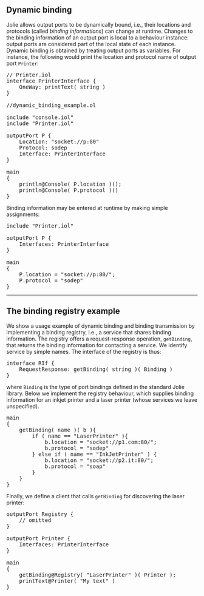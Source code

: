 ## Dynamic binding

Jolie allows output ports to be dynamically bound, i.e., their locations and protocols (called *binding informations*) can change at runtime. Changes to the binding information of an output port is local to a behaviour instance: output ports are considered part of the local state of each instance. Dynamic binding is obtained by treating output ports as variables. For instance, the following would print the location and protocol name of output port `Printer`:

<pre class="code">
// Printer.iol
interface PrinterInterface {
	OneWay: printText( string )
}

//dynamic_binding_example.ol

include "console.iol"
include "Printer.iol"

outputPort P {
	Location: "socket://p:80"
	Protocol: sodep
	Interface: PrinterInterface
}

main
{
	println@Console( P.location )();
	println@Console( P.protocol )()
}
</pre>

Binding information may be entered at runtime by making simple assignments:

<pre class="code">
include "Printer.iol"

outputPort P {
	Interfaces: PrinterInterface
}

main
{
	P.location = "socket://p:80/";
	P.protocol = "sodep"
}
</pre>

---

## The binding registry example

We show a usage example of dynamic binding and binding transmission by implementing a binding registry, i.e., a service that shares binding information. The registry offers a request-response operation, `getBinding`, that returns the binding information for contacting a service. We identify service by simple names. The interface of the registry is thus:

<pre class="code">
interface RIf {
	RequestResponse: getBinding( string )( Binding )
}
</pre>

where `Binding` is the type of port bindings defined in the standard Jolie library. Below we implement the registry behaviour, which supplies binding information for an inkjet printer and a laser printer (whose services we leave unspecified).

<pre class="code">
main
{
	getBinding( name )( b ){
		if ( name == "LaserPrinter" ){
			b.location = "socket://p1.com:80/";
			b.protocol = "sodep"
		} else if ( name == "InkJetPrinter" ) {
			b.location = "socket://p2.it:80/";
			b.protocol = "soap"
		}
	}
}
</pre>

Finally, we define a client that calls `getBinding` for discovering the laser printer:

<pre class="code">
outputPort Registry {
	// omitted
}

outputPort Printer {
	Interfaces: PrinterInterface
}

main
{
	getBinding@Registry( "LaserPrinter" )( Printer );
	printText@Printer( "My text" )
}
</pre>